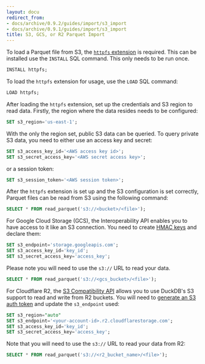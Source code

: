 ```yaml
---
layout: docu
redirect_from:
- docs/archive/0.9.2/guides/import/s3_import
- docs/archive/0.9.1/guides/import/s3_import
title: S3, GCS, or R2 Parquet Import
---
```


To load a Parquet file from S3, the [`httpfs` extension](../../extensions/httpfs) is required. This can be installed use the `INSTALL` SQL command. This only needs to be run once.

```sql
INSTALL httpfs;
```

To load the `httpfs` extension for usage, use the `LOAD` SQL command:

```sql
LOAD httpfs;
```

After loading the `httpfs` extension, set up the credentials and S3 region to read data. Firstly, the region where the data
resides needs to be configured:

```sql
SET s3_region='us-east-1';
```

With the only the region set, public S3 data can be queried. To query private S3 data, you need to either use an access key and secret:

```sql
SET s3_access_key_id='<AWS access key id>';
SET s3_secret_access_key='<AWS secret access key>';
```

or a session token:

```sql
SET s3_session_token='<AWS session token>';
```

After the `httpfs` extension is set up and the S3 configuration is set correctly, Parquet files can be read from S3 using the following command:

```sql
SELECT * FROM read_parquet('s3://<bucket>/<file>');
```

For Google Cloud Storage (GCS), the Interoperability API enables you to have access to it like an S3 connection.
You need to create [HMAC keys](https://console.cloud.google.com/storage/settings;tab=interoperability) and declare them:

```sql
SET s3_endpoint='storage.googleapis.com';
SET s3_access_key_id='key_id';
SET s3_secret_access_key='access_key';
```

Please note you will need to use the `s3://` URL to read your data.

```sql
SELECT * FROM read_parquet('s3://<gcs_bucket>/<file>');
```

For Cloudflare R2, the [S3 Compatibility API](https://developers.cloudflare.com/r2/data-access/s3-api/api/) allows you to use DuckDB's S3 support to read and write from R2 buckets. You will need to [generate an S3 auth token](https://developers.cloudflare.com/r2/data-access/s3-api/tokens/) and update the `s3_endpoint` used:

```sql
SET s3_region="auto"
SET s3_endpoint='<your-account-id>.r2.cloudflarestorage.com';
SET s3_access_key_id='key_id';
SET s3_secret_access_key='access_key';
```

Note that you will need to use the `s3://` URL to read your data from R2:

```sql
SELECT * FROM read_parquet('s3://<r2_bucket_name>/<file>');
```
